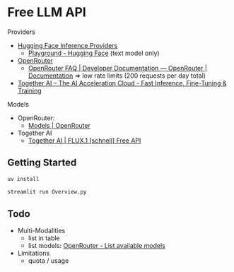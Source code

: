 # Free LLM API

Providers

- [Hugging Face Inference Providers](https://huggingface.co/docs/inference-providers/index)
  - [Playground - Hugging Face](https://huggingface.co/playground) (text model only)
- [OpenRouter](https://openrouter.ai/)
  - [OpenRouter FAQ | Developer Documentation — OpenRouter | Documentation](https://openrouter.ai/docs/faq#what-free-tier-options-exist) => low rate limits (200 requests per day total)
- [Together AI – The AI Acceleration Cloud - Fast Inference, Fine-Tuning & Training](https://www.together.ai/)

Models

- OpenRouter:
  - [Models | OpenRouter](https://openrouter.ai/models?max_price=0)
- Together AI
  - [Together AI | FLUX.1 [schnell] Free API](https://www.together.ai/models/flux-1-schnell)

## Getting Started

```bash
uv install

streamlit run Overview.py
```

## Todo

- Multi-Modalities
  - list in table
  - list models: [OpenRouter - List available models](https://openrouter.ai/docs/api-reference/list-available-models)
- Limitations
  - quota / usage
